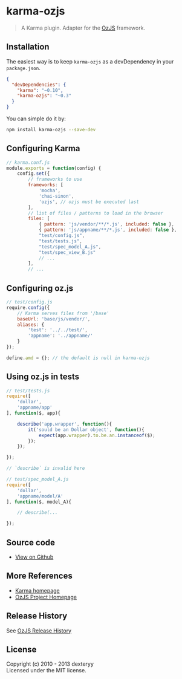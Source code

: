 <!---
layout: intro
title: karma-ozjs
-->

# karma-ozjs

> A Karma plugin. Adapter for the [OzJS](https://github.com/dexteryy/OzJS) framework.

## Installation

The easiest way is to keep `karma-ozjs` as a devDependency in your `package.json`.
```json
{
  "devDependencies": {
    "karma": "~0.10",
    "karma-ozjs": "~0.3"
  }
}
```

You can simple do it by:
```bash
npm install karma-ozjs --save-dev
```

## Configuring Karma

```js
// karma.conf.js
module.exports = function(config) {
    config.set({
        // frameworks to use
        frameworks: [
            'mocha',
            'chai-sinon',
            'ozjs', // ozjs must be executed last
        ],
        // list of files / patterns to load in the browser
        files: [
            { pattern: 'js/vendor/**/*.js', included: false },
            { pattern: 'js/appname/**/*.js', included: false },
            "test/config.js",
            "test/tests.js",
            "test/spec_model_A.js",
            "test/spec_view_B.js"
            // ...
        ],
        // ...
```

## Configuring oz.js

```js
// test/config.js
require.config({
    // Karma serves files from '/base'
    baseUrl: 'base/js/vendor/',
    aliases: {
        'test': '../../test/',
        'appname': '../appname/'
    }
});

define.amd = {}; // the default is null in karma-ozjs
```

## Using oz.js in tests

```js
// test/tests.js
require([
    'dollar',
    'appname/app'
], function($, app){

    describe('app.wrapper', function(){
        it('sould be an Dollar object', function(){
            expect(app.wrapper).to.be.an.instanceof($);
        });
    });

});

// `describe` is invalid here
```

```js
// test/spec_model_A.js
require([
    'dollar',
    'appname/model/A'
], function($, model_A){

    // describe(...

});
```

## Source code

* [View on Github](https://github.com/dexteryy/karma-ozjs)

## More References

* [Karma homepage](http://karma-runner.github.io/)
* [OzJS Project Homepage](http://ozjs.org/)

## Release History

See [OzJS Release History](http://ozjs.org/#release)

## License

Copyright (c) 2010 - 2013 dexteryy  
Licensed under the MIT license.


